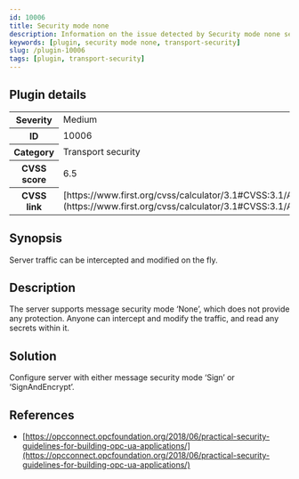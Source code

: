 ```yaml
---
id: 10006
title: Security mode none
description: Information on the issue detected by Security mode none security testing plugin.
keywords: [plugin, security mode none, transport-security]
slug: /plugin-10006
tags: [plugin, transport-security]
---
```


## Plugin details

<table>
  <tr>
    <th>Severity</th>
    <td>Medium</td>
  </tr>
  <tr>
    <th>ID</th>
    <td>10006</td>
  </tr>
    <tr>
    <th>Category</th>
    <td>Transport security</td>
  </tr>
    <tr>
    <th>CVSS score</th>
    <td>6.5</td>
  </tr>
  <tr>
    <th>CVSS link</th>
    <td>[https://www.first.org/cvss/calculator/3.1#CVSS:3.1/AV:N/AC:L/PR:N/UI:N/S:U/C:L/I:L/A:N](https://www.first.org/cvss/calculator/3.1#CVSS:3.1/AV:N/AC:L/PR:N/UI:N/S:U/C:L/I:L/A:N)</td>
  </tr>
</table>

## Synopsis

Server traffic can be intercepted and modified on the fly.

## Description

The server supports message security mode ‘None’, which does not provide any protection. Anyone can intercept and modify the traffic, and read any secrets within it.

## Solution

Configure server with either message security mode ‘Sign’ or ‘SignAndEncrypt’.

## References

* [https://opcconnect.opcfoundation.org/2018/06/practical-security-guidelines-for-building-opc-ua-applications/](https://opcconnect.opcfoundation.org/2018/06/practical-security-guidelines-for-building-opc-ua-applications/)
